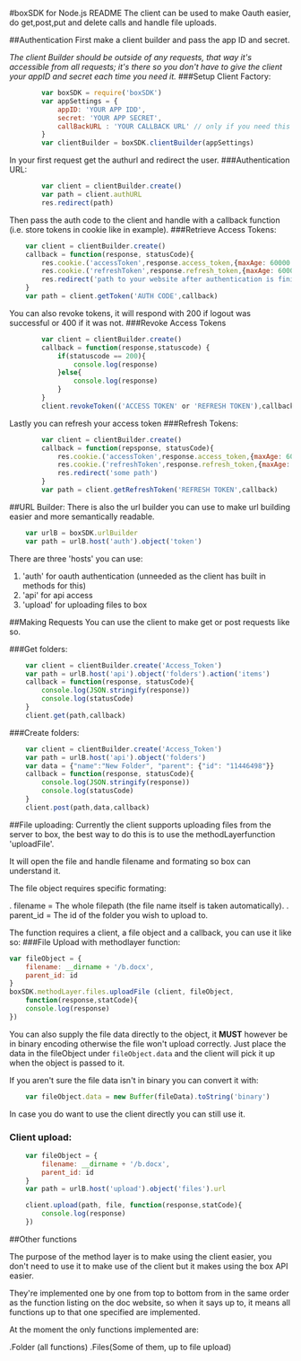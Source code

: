 #boxSDK for Node.js README
The client can be used to make Oauth easier, do get,post,put and delete calls and handle file uploads.

##Authentication
First make a client builder and pass the app ID and secret.

<i>The client Builder should be outside of any requests, that way it's accessible from all requests; it's there so you don't have to give the client your appID and secret each time you need it.</i>
###Setup Client Factory:
```javascript
		var boxSDK = require('boxSDK')
		var appSettings = {
			appID: 'YOUR APP IDD',
			secret: 'YOUR APP SECRET',
			callBackURL : 'YOUR CALLBACK URL' // only if you need this
		}
		var clientBuilder = boxSDK.clientBuilder(appSettings)
```

In your first request get the authurl and redirect the user.
###Authentication URL:
```javascript		
		var client = clientBuilder.create()
		var path = client.authURL
		res.redirect(path)
```

Then pass the auth code to the client and handle with a callback function (i.e. store tokens in cookie like in example).
###Retrieve Access Tokens:
```javascript
	var client = clientBuilder.create()
	callback = function(response, statusCode){
		res.cookie.('accessToken',response.access_token,{maxAge: 60000 * 59})
		res.cookie.('refreshToken',response.refresh_token,{maxAge: 60000 * 59})
		res.redirect('path to your website after authentication is finished')
	}
	var path = client.getToken('AUTH CODE',callback)
```

You can also revoke tokens, it will respond with 200 if logout was successful or 400 if it was not.
###Revoke Access Tokens
```javascript
		var client = clientBuilder.create()
		callback = function(response,statuscode) {
			if(statuscode == 200){
				console.log(response)
			}else{
				console.log(response)
			}
		}
		client.revokeToken(('ACCESS TOKEN' or 'REFRESH TOKEN'),callback)
```

Lastly you can refresh your access token 
###Refresh Tokens:	
```javascript
		var client = clientBuilder.create()
		callback = function(repsponse, statusCode){
			res.cookie.('accessToken',response.access_token,{maxAge: 60000 * 59})
			res.cookie.('refreshToken',response.refresh_token,{maxAge: 60000 * 59})
			res.redirect('some path')
		}
		var path = client.getRefreshToken('REFRESH TOKEN',callback) 
```

##URL Builder:
There is also the url builder you can use to make url building easier and more semantically readable.

```javascript
	var urlB = boxSDK.urlBuilder
	var path = urlB.host('auth').object('token')
```

There are three 'hosts' you can use:

1.	'auth' for oauth authentication (unneeded as the client has built in methods for this)
2.	'api' for api access
3.	'upload' for uploading files to box


##Making Requests
You can use the client to make get or post requests like so.

###Get folders:
```javascript
	var client = clientBuilder.create('Access_Token')
	var path = urlB.host('api').object('folders').action('items')
	callback = function(response, statusCode){
		console.log(JSON.stringify(response))
		console.log(statusCode)
	}
	client.get(path,callback)
```

###Create folders:
```javascript
	var client = clientBuilder.create('Access_Token')
	var path = urlB.host('api').object('folders')
	var data = {"name":"New Folder", "parent": {"id": "11446498"}}
	callback = function(response, statusCode){
		console.log(JSON.stringify(response))
		console.log(statusCode)
	}
	client.post(path,data,callback)
```

##File uploading:
Currently the client supports uploading files from the server to box, the best way to do this is to use the methodLayerfunction 'uploadFile'.

It will open the file and handle filename and formating so box can understand it.

The file object requires specific formating:

. filename = The whole filepath (the file name itself is taken automatically).
. parent_id = The id of the folder you wish to upload to.

The function requires a client, a file object and a callback, you can use it like so:
###File Upload with methodlayer function:
```javascript
var fileObject = {
	filename: __dirname + '/b.docx',
	parent_id: id
}
boxSDK.methodLayer.files.uploadFile (client, fileObject, 
	function(response,statCode){
	console.log(response)
})
```

You can also supply the file data directly to the object, it <b>MUST</b> however be in binary encoding otherwise the file won't upload correctly.
Just place the data in the fileObject under  `fileObject.data` and the client will pick it up when the object is passed to it.

If you aren't sure the file data isn't in binary you can convert it with:
```javascript
	var fileObject.data = new Buffer(fileData).toString('binary')
```

In case you do want to use the client directly you can still use it.
### Client upload:
```javascript
	var fileObject = {
		filename: __dirname + '/b.docx',
		parent_id: id
	}
	var path = urlB.host('upload').object('files').url

	client.upload(path, file, function(response,statCode){
		console.log(response)
	})
```

##Other functions

The purpose of the method layer is to make using the client easier, you don't need to use it to make use of the client but it makes using the box API easier.

They're implemented one by one from top to bottom from in the same order as the function listing on the doc website, so when it says up to, it means all functions up to that one specified are implemented.

At the moment the only functions implemented are:

.Folder (all functions)
.Files(Some of them, up to file upload)

